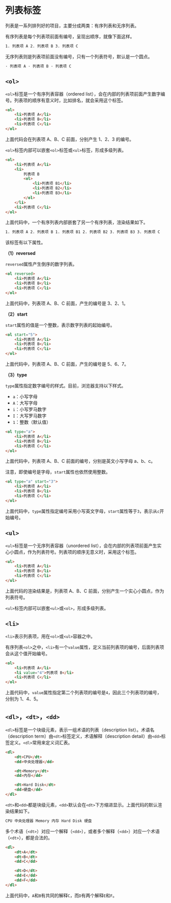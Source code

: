 # 列表标签

列表是一系列排列好的项目，主要分成两类：有序列表和无序列表。

有序列表是每个列表项前面有编号，呈现出顺序，就像下面这样。

```html
1. 列表项 A 2. 列表项 B 3. 列表项 C
```

无序列表则是列表项前面没有编号，只有一个列表符号，默认是一个圆点。

```html
· 列表项 A · 列表项 B · 列表项 C
```

## `<ol>`

`<ol>`标签是一个有序列表容器（ordered list），会在内部的列表项前面产生数字编号。列表项的顺序有意义时，比如排名，就会采用这个标签。

```html
<ol>
	<li>列表项 A</li>
	<li>列表项 B</li>
	<li>列表项 C</li>
</ol>
```

上面代码会在列表项 A、B、C 前面，分别产生 1、2、3 的编号。

`<ol>`标签内部可以嵌套`<ol>`标签或`<ul>`标签，形成多级列表。

```html
<ol>
	<li>列表项 A</li>
	<li>
		列表项 B
		<ol>
			<li>列表项 B1</li>
			<li>列表项 B2</li>
			<li>列表项 B3</li>
		</ol>
	</li>
	<li>列表项 C</li>
</ol>
```

上面代码中，一个有序列表内部嵌套了另一个有序列表，渲染结果如下。

```html
1. 列表项 A 2. 列表项 B 1. 列表项 B1 2. 列表项 B2 3. 列表项 B3 3. 列表项 C
```

该标签有以下属性。

**（1）reversed**

`reversed`属性产生倒序的数字列表。

```html
<ol reversed>
	<li>列表项 A</li>
	<li>列表项 B</li>
	<li>列表项 C</li>
</ol>
```

上面代码中，列表项 A、B、C 前面，产生的编号是 3、2、1。

**（2）start**

`start`属性的值是一个整数，表示数字列表的起始编号。

```html
<ol start="5">
	<li>列表项 A</li>
	<li>列表项 B</li>
	<li>列表项 C</li>
</ol>
```

上面代码中，列表项 A、B、C 前面，产生的编号是 5、6、7。

**（3）type**

`type`属性指定数字编号的样式。目前，浏览器支持以下样式。

-   `a`：小写字母
-   `A`：大写字母
-   `i`：小写罗马数字
-   `I`：大写罗马数字
-   `1`：整数（默认值）

```html
<ol type="a">
	<li>列表项 A</li>
	<li>列表项 B</li>
	<li>列表项 C</li>
</ol>
```

上面代码中，列表项 A、B、C 前面的编号，分别是英文小写字母 a、b、c。

注意，即使编号是字母，`start`属性也依然使用整数。

```html
<ol type="a" start="3">
	<li>列表项 A</li>
	<li>列表项 B</li>
	<li>列表项 C</li>
</ol>
```

上面代码中，`type`属性指定编号采用小写英文字母，`start`属性等于`3`，表示从`c`开始编号。

## `<ul>`

`<ul>`标签是一个无序列表容器（unordered list），会在内部的列表项前面产生实心小圆点，作为列表符号。列表项的顺序无意义时，采用这个标签。

```html
<ul>
	<li>列表项 A</li>
	<li>列表项 B</li>
	<li>列表项 C</li>
</ul>
```

上面代码的渲染结果是，列表项 A、B、C 前面，分别产生一个实心小圆点，作为列表符号。

`<ul>`标签内部可以嵌套`<ul>`或`<ol>`，形成多级列表。

## `<li>`

`<li>`表示列表项，用在`<ol>`或`<ul>`容器之中。

有序列表`<ol>`之中，`<li>`有一个`value`属性，定义当前列表项的编号，后面列表项会从这个值开始编号。

```html
<ol>
	<li>列表项 A</li>
	<li value="4">列表项 B</li>
	<li>列表项 C</li>
</ol>
```

上面代码中，`value`属性指定第二个列表项的编号是`4`，因此三个列表项的编号，分别为 1、4、5。

## `<dl>`，`<dt>`，`<dd>`

`<dl>`标签是一个块级元素，表示一组术语的列表（description list）。术语名（description term）由`<dt>`标签定义，术语解释（description detail）由`<dd>`标签定义。`<dl>`常用来定义词汇表。

```html
<dl>
	<dt>CPU</dt>
	<dd>中央处理器</dd>

	<dt>Memory</dt>
	<dd>内存</dd>

	<dt>Hard Disk</dt>
	<dd>硬盘</dd>
</dl>
```

`<dt>`和`<dd>`都是块级元素，`<dd>`默认会在`<dt>`下方缩进显示。上面代码的默认渲染结果如下。

```html
CPU 中央处理器 Memory 内存 Hard Disk 硬盘
```

多个术语（`<dt>`）对应一个解释（`<dd>`），或者多个解释（`<dd>`）对应一个术语（`<dt>`），都是合法的。

```html
<dl>
	<dt>A</dt>
	<dt>B</dt>
	<dd>C</dd>

	<dt>D</dt>
	<dd>E</dd>
	<dd>F</dd>
</dl>
```

上面代码中，`A`和`B`有共同的解释`C`，而`D`有两个解释`E`和`F`。
